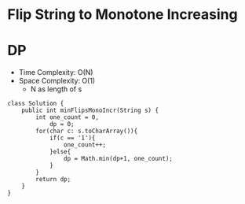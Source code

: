 # Flip String to Monotone Increasing
# DP
* Time Complexity: O(N)
* Space Complexity: O(1)
	* N as length of s
```
class Solution {
    public int minFlipsMonoIncr(String s) {
        int one_count = 0,
            dp = 0;
        for(char c: s.toCharArray()){
            if(c == '1'){
                one_count++;
            }else{
                dp = Math.min(dp+1, one_count);
            }
        }
        return dp;
    }
}
```